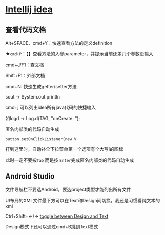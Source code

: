 # [Intellij idea](/archive/IDE/intellij.md)

## 查看代码文档

Alt+SPACE、cmd+Y：快速查看方法的定义definition

★`cmd+P`：【】查看方法的入参parameter，并提示当前还差几个参数没输入

cmd+J/F1：查文档

Shift+F1：外部文档

cmd+N: 快速生成getter/setter方法

<i class="fa fa-hashtag mytitle"></i>
sout -> System.out.println

cmd+j 可以列出idea所有java代码的快捷输入

如logd -> Log.d(TAG, "onCreate: ");

<i class="fa fa-hashtag mytitle"></i>
匿名内部类的代码自动生成

`button.setOnClickListener(new V`

打到这里时，自动补全下拉菜单第一个选项有个大写I的图标

此时一定不要按`Tab` 而是按 `Enter`完成匿名内部类的代码自动生成

## Android Studio

文件导航栏不要选Android，要选project类型才能列出所有文件

UI布局的XML文件最下方可以在Text和Design间切换，我还是习惯看纯文本的xml

Ctrl+Shift+←/→ [toggle between Design and Text](https://stackoverflow.com/questions/20682455/shortcut-to-switch-between-design-and-text-in-android-studio)

Design模式下还可以通过cmd+B跳到Text模式


